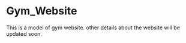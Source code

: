 # Gym_Website

This is a model of gym website.
other details about the website will be updated soon.
